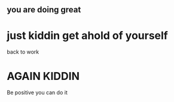 ## you are doing great
# just kiddin get ahold of yourself
back to work

# AGAIN KIDDIN 
Be positive
you can do it